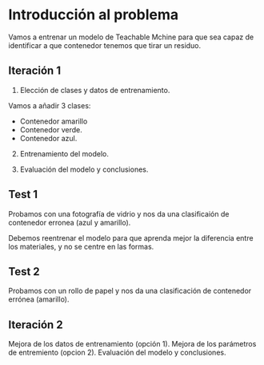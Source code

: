 # Introducción al problema

Vamos a entrenar un modelo de Teachable Mchine para que sea capaz de identificar a que contenedor tenemos que tirar un residuo.

## Iteración 1

1. Elección de clases y datos de entrenamiento.

Vamos a añadir 3 clases:
 * Contenedor amarillo
 * Contenedor verde.
 * Contenedor azul.
 
2. Entrenamiento del modelo.

3. Evaluación del modelo y conclusiones.

## Test 1
Probamos con una fotografía de vidrio y nos da una clasificaión de contenedor erronea (azul y amarillo).


Debemos reentrenar el modelo para que aprenda mejor la diferencia entre los materiales, y no se centre en las formas.

## Test 2
Probamos con un rollo de papel y nos da una clasificación de contenedor errónea (amarillo).



## Iteración 2
Mejora de los datos de entrenamiento (opción 1).
Mejora de los parámetros de entremiento (opcion 2).
Evaluación del modelo y conclusiones.

